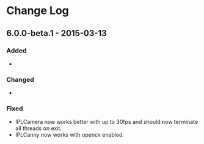 # Change Log

## 6.0.0-beta.1 - 2015-03-13
### Added
- 

### Changed
- 

### Fixed
- IPLCamera now works better with up to 30fps and should now terminate all threads on exit.
- IPLCanny now works with opencv enabled.